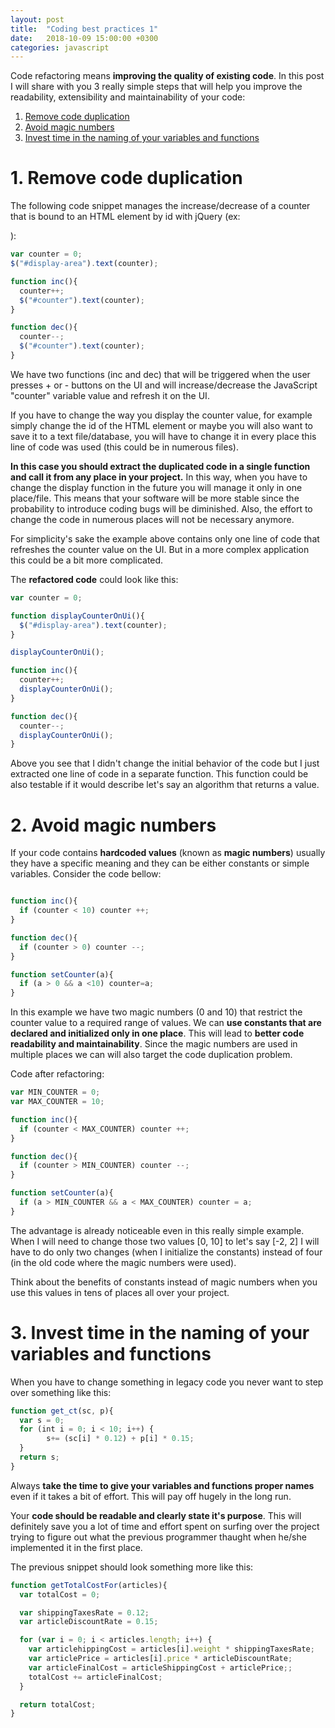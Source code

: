 ```yaml
---
layout: post
title:  "Coding best practices 1"
date:   2018-10-09 15:00:00 +0300
categories: javascript
---
```


Code refactoring means __improving the quality of existing code__. In this post I will share with you 3 really simple steps that will help you
improve the readability, extensibility and maintainability of your code:

1. [Remove code duplication](#1-remove-code-duplication)
2. [Avoid magic numbers](#2-avoid-magic-numbers)
3. [Invest time in the naming of your variables and functions](#3-invest-time-in-the-naming-of-your-variables-and-functions)

# 1. Remove code duplication

The following code snippet manages the increase/decrease of a counter that is bound to an HTML element by id with jQuery (ex: _<div id="display-area"></div>_):

```javascript
var counter = 0;
$("#display-area").text(counter);

function inc(){
  counter++;
  $("#counter").text(counter);
}

function dec(){
  counter--;
  $("#counter").text(counter);
}

```

We have two functions (inc and dec) that will be triggered when the user presses + or - buttons on the UI and will increase/decrease the JavaScript "counter" variable value and refresh it on the UI.

If you have to change the way you display the counter value, for example simply change the id of the HTML element or maybe you will also want to save it to a text file/database,
you will have to change it in every place this line of code was used (this could be in numerous files).

__In this case you should extract the duplicated code in a single function and call it from any place in your project.__ In this way, when you have to change the display function in the future you will manage it only in one place/file.
This means that your software will be more stable since the probability to introduce coding bugs will be diminished. Also, the effort to change the code in numerous places will not be necessary anymore.

For simplicity's sake the example above contains only one line of code that refreshes the counter value on the UI. But in a more complex application this could be a bit more complicated.

The __refactored code__ could look like this:


```javascript
var counter = 0;

function displayCounterOnUi(){
  $("#display-area").text(counter);
}

displayCounterOnUi();

function inc(){
  counter++;
  displayCounterOnUi();
}

function dec(){
  counter--;
  displayCounterOnUi();
}

```

Above you see that I didn't change the initial behavior of the code but I just extracted one line of code in
a separate function. This function could be also testable if it would describe let's say an algorithm that returns a value.

# 2. Avoid magic numbers

If your code contains __hardcoded values__ (known as __magic numbers__) usually they have a specific meaning and they can be either constants or simple variables. Consider the code
bellow:

```javascript

function inc(){
  if (counter < 10) counter ++;
}

function dec(){
  if (counter > 0) counter --;
}

function setCounter(a){
  if (a > 0 && a <10) counter=a;
}

```

In this example we have two magic numbers (0 and 10) that restrict the counter value to a required range of values. We can __use constants that are declared and initialized only in one place__. This will lead to __better code readability and maintainability__. Since the magic numbers are used in multiple places we can will also target the
code duplication problem.

Code after refactoring:

```javascript
var MIN_COUNTER = 0;
var MAX_COUNTER = 10;

function inc(){
  if (counter < MAX_COUNTER) counter ++;
}

function dec(){
  if (counter > MIN_COUNTER) counter --;
}

function setCounter(a){
  if (a > MIN_COUNTER && a < MAX_COUNTER) counter = a;
}

```

The advantage is already noticeable even in this really simple example. When I will need to change those two values [0, 10] to let\'s say [-2, 2] I will have to do only two changes (when I initialize the constants) instead of four (in the old code where the magic numbers were used).

Think about the benefits of constants instead of magic numbers when you use this values in tens of places all over your project.

# 3. Invest time in the naming of your variables and functions

When you have to change something in legacy code you never want to step over something like this:

```javascript
function get_ct(sc, p){
  var s = 0;
  for (int i = 0; i < 10; i++) {
        s+= (sc[i] * 0.12) + p[i] * 0.15;
  }
  return s;
}
```


Always __take the time to give your variables and functions proper names__ even if it takes a bit of effort. This will pay off hugely in the long run.

Your __code should be readable and clearly state it's purpose__. This will definitely save you a lot of time and effort spent on surfing over the project
trying to figure out what the previous programmer thaught when he/she implemented it in the first place.

The previous snippet should look something more like this:

```javascript
function getTotalCostFor(articles){
  var totalCost = 0;

  var shippingTaxesRate = 0.12;
  var articleDiscountRate = 0.15;

  for (var i = 0; i < articles.length; i++) {
    var articlehippingCost = articles[i].weight * shippingTaxesRate;
    var articlePrice = articles[i].price * articleDiscountRate;
    var articleFinalCost = articleShippingCost + articlePrice;;
    totalCost += articleFinalCost;
  }

  return totalCost;
}
```
